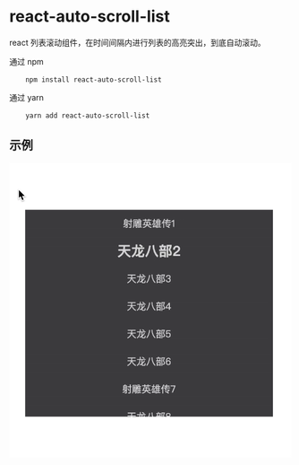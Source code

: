 # react-auto-scroll-list

react 列表滚动组件，在时间间隔内进行列表的高亮突出，到底自动滚动。

通过 npm

```shell
    npm install react-auto-scroll-list
```

通过 yarn

```shell
    yarn add react-auto-scroll-list
```

## 示例

![示例demo](assets/demo.gif)
